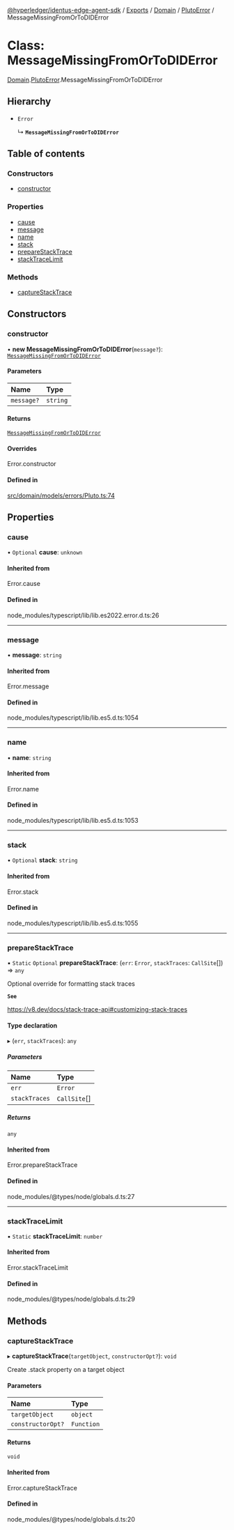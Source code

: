[@hyperledger/identus-edge-agent-sdk](../README.md) / [Exports](../modules.md) / [Domain](../modules/Domain.md) / [PlutoError](../modules/Domain.PlutoError.md) / MessageMissingFromOrToDIDError

# Class: MessageMissingFromOrToDIDError

[Domain](../modules/Domain.md).[PlutoError](../modules/Domain.PlutoError.md).MessageMissingFromOrToDIDError

## Hierarchy

- `Error`

  ↳ **`MessageMissingFromOrToDIDError`**

## Table of contents

### Constructors

- [constructor](Domain.PlutoError.MessageMissingFromOrToDIDError.md#constructor)

### Properties

- [cause](Domain.PlutoError.MessageMissingFromOrToDIDError.md#cause)
- [message](Domain.PlutoError.MessageMissingFromOrToDIDError.md#message)
- [name](Domain.PlutoError.MessageMissingFromOrToDIDError.md#name)
- [stack](Domain.PlutoError.MessageMissingFromOrToDIDError.md#stack)
- [prepareStackTrace](Domain.PlutoError.MessageMissingFromOrToDIDError.md#preparestacktrace)
- [stackTraceLimit](Domain.PlutoError.MessageMissingFromOrToDIDError.md#stacktracelimit)

### Methods

- [captureStackTrace](Domain.PlutoError.MessageMissingFromOrToDIDError.md#capturestacktrace)

## Constructors

### constructor

• **new MessageMissingFromOrToDIDError**(`message?`): [`MessageMissingFromOrToDIDError`](Domain.PlutoError.MessageMissingFromOrToDIDError.md)

#### Parameters

| Name | Type |
| :------ | :------ |
| `message?` | `string` |

#### Returns

[`MessageMissingFromOrToDIDError`](Domain.PlutoError.MessageMissingFromOrToDIDError.md)

#### Overrides

Error.constructor

#### Defined in

[src/domain/models/errors/Pluto.ts:74](https://github.com/hyperledger-identus/sdk-ts/blob/bc699428ddd8313d8025ef810d8e7784a65f26cc/src/domain/models/errors/Pluto.ts#L74)

## Properties

### cause

• `Optional` **cause**: `unknown`

#### Inherited from

Error.cause

#### Defined in

node_modules/typescript/lib/lib.es2022.error.d.ts:26

___

### message

• **message**: `string`

#### Inherited from

Error.message

#### Defined in

node_modules/typescript/lib/lib.es5.d.ts:1054

___

### name

• **name**: `string`

#### Inherited from

Error.name

#### Defined in

node_modules/typescript/lib/lib.es5.d.ts:1053

___

### stack

• `Optional` **stack**: `string`

#### Inherited from

Error.stack

#### Defined in

node_modules/typescript/lib/lib.es5.d.ts:1055

___

### prepareStackTrace

▪ `Static` `Optional` **prepareStackTrace**: (`err`: `Error`, `stackTraces`: `CallSite`[]) => `any`

Optional override for formatting stack traces

**`See`**

https://v8.dev/docs/stack-trace-api#customizing-stack-traces

#### Type declaration

▸ (`err`, `stackTraces`): `any`

##### Parameters

| Name | Type |
| :------ | :------ |
| `err` | `Error` |
| `stackTraces` | `CallSite`[] |

##### Returns

`any`

#### Inherited from

Error.prepareStackTrace

#### Defined in

node_modules/@types/node/globals.d.ts:27

___

### stackTraceLimit

▪ `Static` **stackTraceLimit**: `number`

#### Inherited from

Error.stackTraceLimit

#### Defined in

node_modules/@types/node/globals.d.ts:29

## Methods

### captureStackTrace

▸ **captureStackTrace**(`targetObject`, `constructorOpt?`): `void`

Create .stack property on a target object

#### Parameters

| Name | Type |
| :------ | :------ |
| `targetObject` | `object` |
| `constructorOpt?` | `Function` |

#### Returns

`void`

#### Inherited from

Error.captureStackTrace

#### Defined in

node_modules/@types/node/globals.d.ts:20
